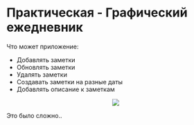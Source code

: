 # Практическая - Графический ежедневник 

Что может приложение:
- Добавлять заметки
- Обновлять заметки
- Удалять заметки
- Создавать заметки на разные даты
- Добавлять описание к заметкам

<p align="center">
      <img src="https://i.ibb.co/mJbRtsb/2024-02-23-152833.png width="300">
</p>

Это было сложно..


